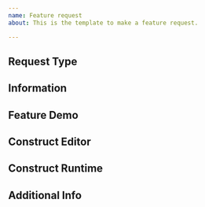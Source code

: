 ```yaml
---
name: Feature request
about: This is the template to make a feature request.

---
```


## Request Type

<!-- Either a "Bug Fix", "Feature Request", "Express Order". -->

## Information

<!-- Express the description of the request. -->

## Feature Demo

<!-- Express the features you want to happen. -->

## Construct Editor

<!-- Include one or both of "Construct 2" or "Construct 3". -->

## Construct Runtime

<!-- Include one or both of "Construct 2 Runtime" or "Construct 3 Runtime". -->

## Additional Info

<!-- Additional information that might be needed. -->
